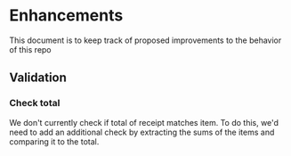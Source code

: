 # Enhancements 
This document is to keep track of proposed improvements to the behavior of this repo

## Validation
### Check total

We don't currently check if total of receipt matches item.
To do this, we'd need to add an additional check by extracting the sums 
of the items and comparing it to the total. 